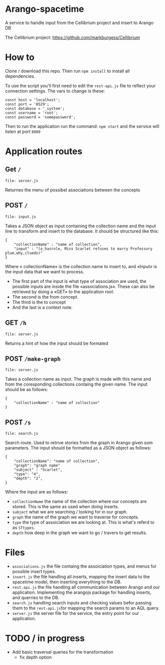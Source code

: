 # Arango-spacetime
A service to handle input from the Cellibrium project and insert to Arango DB

The Cellibrium project: https://github.com/markburgess/Cellibrium

# How to
Clone / download this repo. Then run `npm install` to install all dependencies.

To use the script you'll first need to edit the `rest-api.js` file to reflect your connection settings.
The vars to change is these:
```
const host = 'localhost';
const port = '8529';
const database = '_system';
const username = 'root';
const password = 'somepassword';
```

Then to run the application run the command: `npm start` and the service will listen at port `8089`

# Application routes
## Get `/`
`file: server.js`

Returnes the menu of possibel associations between the concepts

##  POST `/`
`file: input.js`

Takes a JSON object as input containing the collection name and the input line to transform and insert to the database. It should be structured like this:

```
{
	"collectionName" : "name of collection",
	"input" : "(a_hasrole, Miss Scarlet refuses to marry Professory plum,why,cluedo)"
}
```
Where « collectionName» is the collection name to insert to, and 
«Input» is the input data that we want to process.

- The first part of the input is what type of association are used, the possible inputs are inside the file «associations.js». These can also be retrieved by doing a «GET» to the application root.
- The second is the from concept.
- The third is the to concept
- And the last is a context note.

## GET `/h`
`file: server.js`

Returns a hint of how the input should be formated

## POST `/make-graph`
`file: server.js`

Takes a collection name as input. The graph is made with this name and from the coresponding collections containg the given name. The input should be as follows:

```
{
    "collectionName" : "name of collection"
}
```

## POST `/s`
`file: search.js`

Search route. Used to retrive stories from the graph in Arango given som parameters.
The input should be formatted as a JSON object as follows:

```
{
	"collectionName": "name of collection",
	"graph": "graph name"
	"subject" : "Scarlet",
	"type": "4",
	"depth": "2",
}
```
Where the input are as follows:
- `collectionName` the name of the collection where our concepts are stored. This is the same as used when doing inserts.
- `subject` what we are searching / looking for in our graph.
- `graph` the name of the graph we want to traverse for concepts.
- `type` the type of assoiciation we are looking at. This is what's referd to as `STtypes`.
- `depth` how deep in the graph we want to go / travers to get results.

# Files
- `associations.js` the file containg the assoiciation types, and menus for possible insert types.
- `insert.js` the file handling all inserts, mapping the insert data to the spacetime model, then inserting everything to the DB.
- `rest.api.js` the file handling all communication between Arango and our application. Implementing the arangojs package for handling inserts, and querries to the DB.
- `search.js` handling search inputs and checking values befor passing them to the `rest-api.js`for mapping the search params to an AQL query.
- `server.js` the server file for the service, the entry point for our application.

# TODO / in progress
- Add basic traversal queries for the transformation
    - fix depth option
